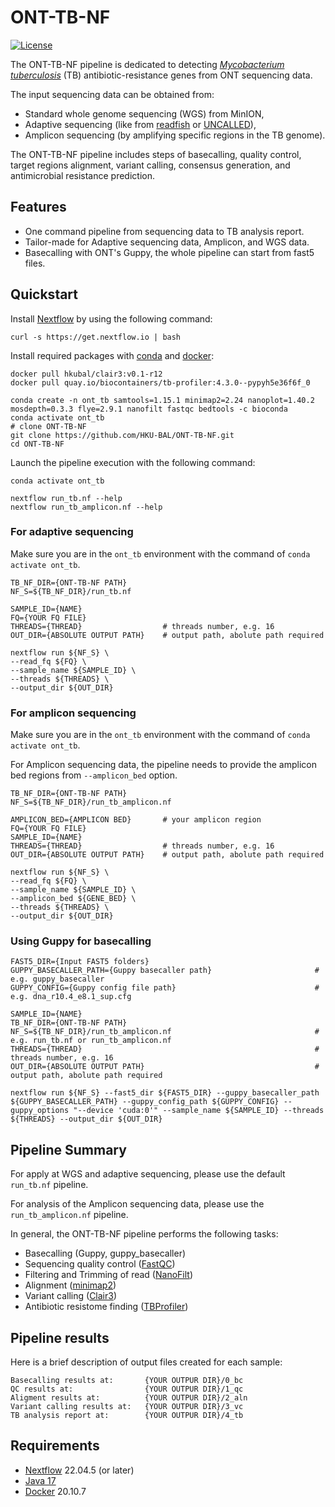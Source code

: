 # ONT-TB-NF

[![License](https://img.shields.io/badge/License-BSD%203--Clause-blue.svg)](https://opensource.org/licenses/BSD-3-Clause) 

The ONT-TB-NF pipeline is dedicated to detecting *[Mycobacterium tuberculosis](https://en.wikipedia.org/wiki/Mycobacterium_tuberculosis)* (TB) antibiotic-resistance genes from ONT sequencing data. 

The input sequencing data can be obtained from:
- Standard whole genome sequencing (WGS) from MinION, 
- Adaptive sequencing (like from [readfish](https://github.com/looselab/readfish) or [UNCALLED](https://github.com/skovaka/UNCALLED)), 
- Amplicon sequencing (by amplifying specific regions in the TB genome).

The ONT-TB-NF pipeline includes steps of basecalling, quality control, target regions alignment, variant calling, consensus generation, and antimicrobial resistance prediction.


## Features

- One command pipeline from sequencing data to TB analysis report. 
- Tailor-made for Adaptive sequencing data, Amplicon, and WGS data.
- Basecalling with ONT's Guppy, the whole pipeline can start from fast5 files.



## Quickstart 

Install [Nextflow](https://www.nextflow.io/) by using the following command: 

    curl -s https://get.nextflow.io | bash 
    
Install required packages with [conda](https://conda.io/projects/conda/en/latest/index.html) and [docker](https://www.docker.com/):

    docker pull hkubal/clair3:v0.1-r12
    docker pull quay.io/biocontainers/tb-profiler:4.3.0--pypyh5e36f6f_0
    
    conda create -n ont_tb samtools=1.15.1 minimap2=2.24 nanoplot=1.40.2 mosdepth=0.3.3 flye=2.9.1 nanofilt fastqc bedtools -c bioconda
    conda activate ont_tb
    # clone ONT-TB-NF
    git clone https://github.com/HKU-BAL/ONT-TB-NF.git
    cd ONT-TB-NF


Launch the pipeline execution with the following command: 

```
conda activate ont_tb

nextflow run_tb.nf --help
nextflow run_tb_amplicon.nf --help
```

### For adaptive sequencing

Make sure you are in the `ont_tb` environment with the command of `conda activate ont_tb`.

```
TB_NF_DIR={ONT-TB-NF PATH}
NF_S=${TB_NF_DIR}/run_tb.nf

SAMPLE_ID={NAME}
FQ={YOUR FQ FILE}
THREADS={THREAD}                  # threads number, e.g. 16
OUT_DIR={ABSOLUTE OUTPUT PATH}    # output path, abolute path required

nextflow run ${NF_S} \
--read_fq ${FQ} \
--sample_name ${SAMPLE_ID} \
--threads ${THREADS} \
--output_dir ${OUT_DIR}
```

### For amplicon sequencing

Make sure you are in the `ont_tb` environment with the command of `conda activate ont_tb`.

For Amplicon sequencing data, the pipeline needs to provide the amplicon bed regions from `--amplicon_bed` option.

```
TB_NF_DIR={ONT-TB-NF PATH}
NF_S=${TB_NF_DIR}/run_tb_amplicon.nf

AMPLICON_BED={AMPLICON BED}       # your amplicon region 
FQ={YOUR FQ FILE}
SAMPLE_ID={NAME}
THREADS={THREAD}                  # threads number, e.g. 16
OUT_DIR={ABSOLUTE OUTPUT PATH}    # output path, abolute path required

nextflow run ${NF_S} \
--read_fq ${FQ} \
--sample_name ${SAMPLE_ID} \
--amplicon_bed ${GENE_BED} \
--threads ${THREADS} \
--output_dir ${OUT_DIR}
```

### Using Guppy for basecalling 

```
FAST5_DIR={Input FAST5 folders}
GUPPY_BASECALLER_PATH={Guppy basecaller path}                       # e.g. guppy_basecaller
GUPPY_CONFIG={Guppy config file path}                               # e.g. dna_r10.4_e8.1_sup.cfg

SAMPLE_ID={NAME}
TB_NF_DIR={ONT-TB-NF PATH}
NF_S=${TB_NF_DIR}/run_tb_amplicon.nf                                # e.g. run_tb.nf or run_tb_amplicon.nf
THREADS={THREAD}                                                    # threads number, e.g. 16
OUT_DIR={ABSOLUTE OUTPUT PATH}                                      # output path, abolute path required

nextflow run ${NF_S} --fast5_dir ${FAST5_DIR} --guppy_basecaller_path ${GUPPY_BASECALLER_PATH} --guppy_config_path ${GUPPY_CONFIG} --guppy_options "--device 'cuda:0'" --sample_name ${SAMPLE_ID} --threads ${THREADS} --output_dir ${OUT_DIR}
```


## Pipeline Summary

For apply at WGS and adaptive sequencing, please use the default `run_tb.nf` pipeline. 

For analysis of the Amplicon sequencing data, please use the `run_tb_amplicon.nf` pipeline. 

In general, the ONT-TB-NF pipeline performs the following tasks:

- Basecalling (Guppy, guppy_basecaller)
- Sequencing quality control ([FastQC](https://www.bioinformatics.babraham.ac.uk/projects/fastqc/))
- Filtering and Trimming of read ([NanoFilt](https://github.com/wdecoster/nanofilt))
- Alignment ([minimap2](https://github.com/lh3/minimap2))
- Variant calling ([Clair3](https://github.com/HKU-BAL/Clair3))
- Antibiotic resistome finding ([TBProfiler](https://github.com/jodyphelan/TBProfiler))



## Pipeline results


Here is a brief description of output files created for each sample:
```
Basecalling results at:       {YOUR OUTPUR DIR}/0_bc
QC results at:                {YOUR OUTPUR DIR}/1_qc
Aligment results at:          {YOUR OUTPUR DIR}/2_aln
Variant calling results at:   {YOUR OUTPUR DIR}/3_vc
TB analysis report at:        {YOUR OUTPUR DIR}/4_tb
```

## Requirements 

* [Nextflow](https://www.nextflow.io) 22.04.5 (or later)
* [Java 17](https://www.oracle.com/java/technologies/downloads/)
* [Docker](https://www.docker.com/) 20.10.7 

